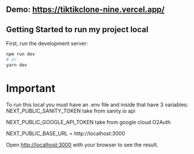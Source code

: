 ## Demo: https://tiktikclone-nine.vercel.app/
## Getting Started to run my project local
First, run the development server:

```bash
npm run dev
# or
yarn dev
```

# Important 
To run this local you must have an .env file and inside that have 3 variables:</br>
NEXT_PUBLIC_SANITY_TOKEN take from sanity.io api </br>

NEXT_PUBLIC_GOOGLE_API_TOKEN take from google cloud O2Auth  </br>

NEXT_PUBLIC_BASE_URL = http://localhost:3000

Open [http://localhost:3000](http://localhost:3000) with your browser to see the result.


